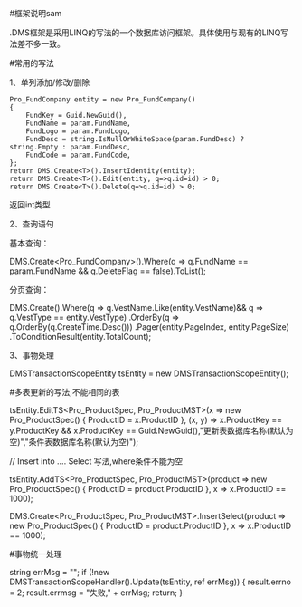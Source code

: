 #框架说明sam


.DMS框架是采用LINQ的写法的一个数据库访问框架。具体使用与现有的LINQ写法差不多一致。

#常用的写法

1、单列添加/修改/删除   

	Pro_FundCompany entity = new Pro_FundCompany()
	{
		FundKey = Guid.NewGuid(),
		FundName = param.FundName,
		FundLogo = param.FundLogo,
		FundDesc = string.IsNullOrWhiteSpace(param.FundDesc) ? string.Empty : param.FundDesc,
		FundCode = param.FundCode,
	};
	return DMS.Create<T>().InsertIdentity(entity);
	return DMS.Create<T>().Edit(entity, q=>q.id=id) > 0;
	return DMS.Create<T>().Delete(q=>q.id=id) > 0;
	
	
 返回int类型
 
2、查询语句

基本查询：

DMS.Create<Pro_FundCompany>().Where(q => q.FundName == param.FundName && q.DeleteFlag == false).ToList();
	
分页查询： 

DMS.Create<T>().Where(q => q.VestName.Like(entity.VestName)&& q => q.VestType == entity.VestType)
.OrderBy(q => q.OrderBy(q.CreateTime.Desc()))
.Pager(entity.PageIndex, entity.PageSize)
.ToConditionResult(entity.TotalCount);
 
3、事物处理

DMSTransactionScopeEntity tsEntity = new DMSTransactionScopeEntity();

#多表更新的写法,不能相同的表

tsEntity.EditTS<Pro_ProductSpec, Pro_ProductMST>(x => new Pro_ProductSpec()
{
   ProductID = x.ProductID
}, (x, y) => x.ProductKey == y.ProductKey && x.ProductKey == Guid.NewGuid(),"更新表数据库名称(默认为空)","条件表数据库名称(默认为空)");

// Insert into .... Select 写法,where条件不能为空

tsEntity.AddTS<Pro_ProductSpec, Pro_ProductMST>(product => new Pro_ProductSpec()
{
    ProductID = product.ProductID
}, x => x.ProductID == 1000);


DMS.Create<Pro_ProductSpec, Pro_ProductMST>.InsertSelect(product => new Pro_ProductSpec()
{
  ProductID = product.ProductID
}, x => x.ProductID == 1000);

#事物统一处理

string errMsg = "";
if (!new DMSTransactionScopeHandler().Update(tsEntity, ref errMsg))
{
  result.errno = 2;
  result.errmsg = "失败," + errMsg;
  return;
}

